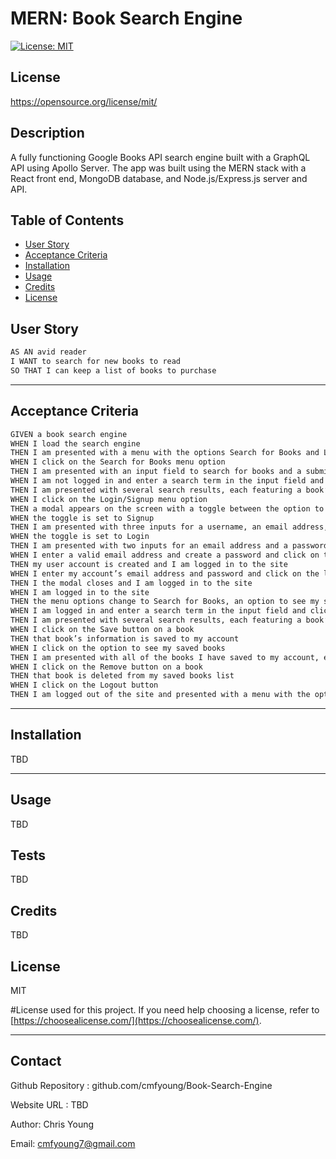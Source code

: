 # MERN: Book Search Engine

[![License: MIT](https://img.shields.io/badge/License-MIT-yellow.svg)](https://opensource.org/licenses/MIT)

## License

https://opensource.org/license/mit/

## Description

A fully functioning Google Books API search engine built with a GraphQL API using Apollo Server. The app was built using the MERN stack with a React front end, MongoDB database, and Node.js/Express.js server and API.

## Table of Contents

- [User Story](#story)
- [Acceptance Criteria](#acceptance)
- [Installation](#installation)
- [Usage](#usage)
- [Credits](#credits)
- [License](#license)

## User Story

```md
AS AN avid reader
I WANT to search for new books to read
SO THAT I can keep a list of books to purchase
```

---

## Acceptance Criteria

```md
GIVEN a book search engine
WHEN I load the search engine
THEN I am presented with a menu with the options Search for Books and Login/Signup and an input field to search for books and a submit button
WHEN I click on the Search for Books menu option
THEN I am presented with an input field to search for books and a submit button
WHEN I am not logged in and enter a search term in the input field and click the submit button
THEN I am presented with several search results, each featuring a book’s title, author, description, image, and a link to that book on the Google Books site
WHEN I click on the Login/Signup menu option
THEN a modal appears on the screen with a toggle between the option to log in or sign up
WHEN the toggle is set to Signup
THEN I am presented with three inputs for a username, an email address, and a password, and a signup button
WHEN the toggle is set to Login
THEN I am presented with two inputs for an email address and a password and login button
WHEN I enter a valid email address and create a password and click on the signup button
THEN my user account is created and I am logged in to the site
WHEN I enter my account’s email address and password and click on the login button
THEN I the modal closes and I am logged in to the site
WHEN I am logged in to the site
THEN the menu options change to Search for Books, an option to see my saved books, and Logout
WHEN I am logged in and enter a search term in the input field and click the submit button
THEN I am presented with several search results, each featuring a book’s title, author, description, image, and a link to that book on the Google Books site and a button to save a book to my account
WHEN I click on the Save button on a book
THEN that book’s information is saved to my account
WHEN I click on the option to see my saved books
THEN I am presented with all of the books I have saved to my account, each featuring the book’s title, author, description, image, and a link to that book on the Google Books site and a button to remove a book from my account
WHEN I click on the Remove button on a book
THEN that book is deleted from my saved books list
WHEN I click on the Logout button
THEN I am logged out of the site and presented with a menu with the options Search for Books and Login/Signup and an input field to search for books and a submit button  
```

---

## Installation

TBD

---

## Usage

TBD

## Tests

TBD

## Credits

TBD

## License

MIT

#License used for this project. If you need help choosing a license, refer to [https://choosealicense.com/](https://choosealicense.com/).

---

## Contact

Github Repository : github.com/cmfyoung/Book-Search-Engine

Website URL : TBD

Author: Chris Young

Email: cmfyoung7@gmail.com
